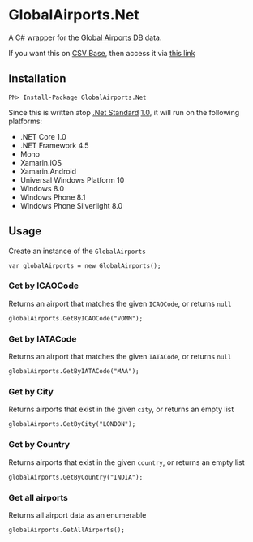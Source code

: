 # GlobalAirports.Net

A C# wrapper for the [Global Airports DB](http://www.partow.net/miscellaneous/airportdatabase/) data.

If you want this on [CSV Base](https://csvbase.com/), then access it via [this link](https://csvbase.com/shrayasr/GlobalAirports)

## Installation

    PM> Install-Package GlobalAirports.Net

Since this is written atop [.Net Standard](https://docs.microsoft.com/en-us/dotnet/standard/library) [1.0](https://github.com/dotnet/standard/blob/master/docs/versions/netstandard1.0.md), it will run on the following platforms:

* .NET Core 1.0
* .NET Framework 4.5
* Mono
* Xamarin.iOS
* Xamarin.Android
* Universal Windows Platform 10
* Windows 8.0
* Windows Phone 8.1
* Windows Phone Silverlight 8.0

## Usage

Create an instance of the `GlobalAirports`

```CSharp
var globalAirports = new GlobalAirports();
```

### Get by ICAOCode

Returns an airport that matches the given `ICAOCode`, or returns `null`

```CSharp
globalAirports.GetByICAOCode("VOMM");
```

### Get by IATACode

Returns an airport that matches the given `IATACode`, or returns `null`

```CSharp
globalAirports.GetByIATACode("MAA");
```

### Get by City

Returns airports that exist in the given `city`, or returns an empty list

```CSharp
globalAirports.GetByCity("LONDON");
```

### Get by Country

Returns airports that exist in the given `country`, or returns an empty list

```CSharp
globalAirports.GetByCountry("INDIA");
```

### Get all airports

Returns all airport data as an enumerable

```CSharp
globalAirports.GetAllAirports();
```
